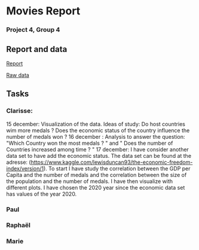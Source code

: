 # Movies Report
### Project 4, Group 4



## Report and data

[Report](https://www.overleaf.com/project/61ba11f384572e4961b64447)


[Raw data](https://www.kaggle.com/marcogdepinto/let-s-discover-more-about-the-olympic-games/data)


## Tasks

### Clarisse:
15 december: Visualization of the data. Ideas of study: Do host countries wim more medals ? Does the economic status of the country influence the number of medals won ? 
16 december : Analysis to answer the question: "Which Country won the most medals ? " and " Does the number of Countries increased among time ? "
17 december: I have consider another data set to have add the economic status. The data set can be found at the adresse: (https://www.kaggle.com/lewisduncan93/the-economic-freedom-index/version/1). To start I have study the correlation between the GDP per Capita and the number of medals and the correlation between the size of the population and the number of medals. I have then visualize with different plots. I have chosen the 2020 year since the economic data set has values of the year 2020.


### Paul


### Raphaël



### Marie

